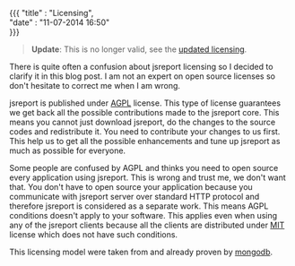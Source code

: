 {{{
    "title"    : "Licensing",  
    "date"     : "11-07-2014 16:50"    
}}}

> **Update**: This is no longer valid, see the [updated licensing](https://jsreport.net/blog/updated-licensing).

There is quite often a confusion about jsreport licensing so I decided to clarify it in this blog post. I am not an expert on open source licenses so don't hesitate to correct me when I am wrong.

jsreport is published under [AGPL](http://en.wikipedia.org/wiki/Affero_General_Public_License) license. This type of license guarantees we get back all the possible contributions made to the jsreport core. This means you cannot just download jsreport, do the changes to the source codes and redistribute it. You need to contribute your changes to us first.  This help us to get all the possible enhancements and tune up jsreport as much as possible for everyone. 

Some people are confused by AGPL and thinks you need to open source every application using jsreport. This is wrong and trust me, we don't want that. You don't have to open source your application because you communicate with jsreport server over standard HTTP protocol and therefore jsreport is considered as a separate work. This means AGPL conditions doesn't apply to your software. This applies even when using any of the jsreport clients because all the clients are distributed under [MIT](http://en.wikipedia.org/wiki/MIT_License) license which does not have such conditions.

This licensing model were taken from and already proven by [mongodb](http://www.mongodb.org/about/licensing/).